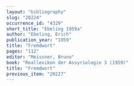 ```yaml
---
layout: "bibliography"
slug: "20224"
occurrence_id: "4329"
short_title: "Ebeling 1959a"
author: "Ebeling, Erich"
publication_year: "1959"
title: "Fremdwort"
pages: "112"
editor: "Meissner, Bruno"
book: "Reallexikon der Assyriologie 3 (1959)"
title: "Fremdwort"
previous_item: "20227"
---
```

